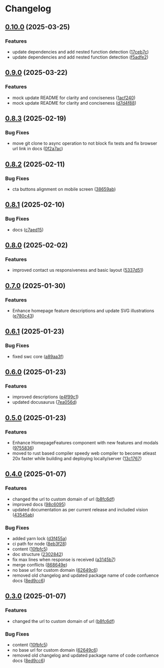 # Changelog

## [0.10.0](https://github.com/unoplat/unoplat-code-confluence/compare/code-confluence-docs-v0.9.0...code-confluence-docs-v0.10.0) (2025-03-25)


### Features

* update dependencies and add nested function detection ([17ceb7c](https://github.com/unoplat/unoplat-code-confluence/commit/17ceb7c0b176caf71da66b5ce0b0e45ef7e6a63e))
* update dependencies and add nested function detection ([f5adfe2](https://github.com/unoplat/unoplat-code-confluence/commit/f5adfe2eff9efafc92dfd72d97025e52392d6777))

## [0.9.0](https://github.com/unoplat/unoplat-code-confluence/compare/code-confluence-docs-v0.8.3...code-confluence-docs-v0.9.0) (2025-03-22)


### Features

* mock update README for clarity and conciseness ([1acf240](https://github.com/unoplat/unoplat-code-confluence/commit/1acf2401077395b6781b0929d5a19d1d143ef40a))
* mock update README for clarity and conciseness ([d7d4f88](https://github.com/unoplat/unoplat-code-confluence/commit/d7d4f88a80c844cc1c5b619e33d07180629eeeba))

## [0.8.3](https://github.com/unoplat/unoplat-code-confluence/compare/code-confluence-docs-v0.8.2...code-confluence-docs-v0.8.3) (2025-02-19)


### Bug Fixes

* move git clone to async operation to not block fix tests and fix browser url link in docs ([0f2a7ac](https://github.com/unoplat/unoplat-code-confluence/commit/0f2a7acc5bbfae2a9f5bafe061d936d60cba3929))

## [0.8.2](https://github.com/unoplat/unoplat-code-confluence/compare/code-confluence-docs-v0.8.1...code-confluence-docs-v0.8.2) (2025-02-11)


### Bug Fixes

* cta buttons alignment on mobile screen ([38659ab](https://github.com/unoplat/unoplat-code-confluence/commit/38659ab71194e438bbc53fc7fe44a296aca6a9f1))

## [0.8.1](https://github.com/unoplat/unoplat-code-confluence/compare/code-confluence-docs-v0.8.0...code-confluence-docs-v0.8.1) (2025-02-10)


### Bug Fixes

* docs ([c7aed15](https://github.com/unoplat/unoplat-code-confluence/commit/c7aed152e76751326ae9634bfc620c9d117dc93f))

## [0.8.0](https://github.com/unoplat/unoplat-code-confluence/compare/code-confluence-docs-v0.7.0...code-confluence-docs-v0.8.0) (2025-02-02)


### Features

* improved contact us responsiveness and basic layout ([5337d51](https://github.com/unoplat/unoplat-code-confluence/commit/5337d51bdbb51a34c2d4218498fb4bcf3e2055f8))

## [0.7.0](https://github.com/unoplat/unoplat-code-confluence/compare/code-confluence-docs-v0.6.1...code-confluence-docs-v0.7.0) (2025-01-30)


### Features

* Enhance homepage feature descriptions and update SVG illustrations ([e780c43](https://github.com/unoplat/unoplat-code-confluence/commit/e780c43c32f3369add8751457bba082e25162ff6))

## [0.6.1](https://github.com/unoplat/unoplat-code-confluence/compare/code-confluence-docs-v0.6.0...code-confluence-docs-v0.6.1) (2025-01-23)


### Bug Fixes

* fixed swc core ([a89aa3f](https://github.com/unoplat/unoplat-code-confluence/commit/a89aa3fff92714c1a0a91b085cb22b50156cd279))

## [0.6.0](https://github.com/unoplat/unoplat-code-confluence/compare/code-confluence-docs-v0.5.0...code-confluence-docs-v0.6.0) (2025-01-23)


### Features

* improved descriptions ([e4f99c1](https://github.com/unoplat/unoplat-code-confluence/commit/e4f99c1352fd470d0c895f89883929508f9a7ce5))
* updated docusaurus ([7ea056d](https://github.com/unoplat/unoplat-code-confluence/commit/7ea056dd1908e437fa62807a3a7a56bc1cebfd9c))

## [0.5.0](https://github.com/unoplat/unoplat-code-confluence/compare/code-confluence-docs-v0.4.0...code-confluence-docs-v0.5.0) (2025-01-23)


### Features

* Enhance HomepageFeatures component with new features and modals ([9755836](https://github.com/unoplat/unoplat-code-confluence/commit/975583689e968a307173918c04f6e50c5e0c8a9e))
* moved to rust based compiler speedy web compiler to become atleast 20x faster while building and deploying locally/server ([13c1767](https://github.com/unoplat/unoplat-code-confluence/commit/13c17672fc5bd178a4964522989439a08d9eb01b))

## [0.4.0](https://github.com/unoplat/unoplat-code-confluence/compare/code-confluence-docs-v0.3.0...code-confluence-docs-v0.4.0) (2025-01-07)


### Features

* changed the url to custom domain of url ([b8fc6df](https://github.com/unoplat/unoplat-code-confluence/commit/b8fc6dfb597169fd1145df81d1ca587529ac498c))
* improved docs ([98c6095](https://github.com/unoplat/unoplat-code-confluence/commit/98c6095c510e49a0758471b44985d4ef110c2cad))
* updated documentation as per current release and included vision ([43545ab](https://github.com/unoplat/unoplat-code-confluence/commit/43545ab087343fde9565eee29d49a359503cd945))


### Bug Fixes

* added yarn lock ([d3f455a](https://github.com/unoplat/unoplat-code-confluence/commit/d3f455ac1b639dedb380515d58a5023718dcd8a7))
* ci path for node ([8eb3f28](https://github.com/unoplat/unoplat-code-confluence/commit/8eb3f2880e02132ff19b16db761f8835176fa7e9))
* content ([10fbfc5](https://github.com/unoplat/unoplat-code-confluence/commit/10fbfc5597583c9d188cca2781aa5d0ba5c054ba))
* doc structure ([2302842](https://github.com/unoplat/unoplat-code-confluence/commit/2302842ee43e938a4b50346d24ac9ea2097bacc2))
* fix max lines when response is received ([a3145b7](https://github.com/unoplat/unoplat-code-confluence/commit/a3145b7df88ed5c95afe2c20061007e1ef331f62))
* merge conflicts ([868649e](https://github.com/unoplat/unoplat-code-confluence/commit/868649ea8f825b15af6923c72bf2be1f96704fce))
* no base url for custom domain ([62649c6](https://github.com/unoplat/unoplat-code-confluence/commit/62649c627a469105243a90e66f7f3431fece87c5))
* removed old changelog and updated package name of code confuence docs ([8ed9cc6](https://github.com/unoplat/unoplat-code-confluence/commit/8ed9cc6ece3f7696449b60d4d80137049adf15cc))

## [0.3.0](https://github.com/unoplat/unoplat-code-confluence/compare/code-confluence-docs-v0.2.0...code-confluence-docs-v0.3.0) (2025-01-07)


### Features

* changed the url to custom domain of url ([b8fc6df](https://github.com/unoplat/unoplat-code-confluence/commit/b8fc6dfb597169fd1145df81d1ca587529ac498c))


### Bug Fixes

* content ([10fbfc5](https://github.com/unoplat/unoplat-code-confluence/commit/10fbfc5597583c9d188cca2781aa5d0ba5c054ba))
* no base url for custom domain ([62649c6](https://github.com/unoplat/unoplat-code-confluence/commit/62649c627a469105243a90e66f7f3431fece87c5))
* removed old changelog and updated package name of code confuence docs ([8ed9cc6](https://github.com/unoplat/unoplat-code-confluence/commit/8ed9cc6ece3f7696449b60d4d80137049adf15cc))
